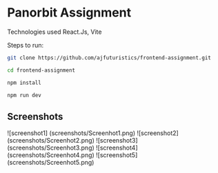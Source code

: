 # Panorbit Assignment

Technologies used React.Js, Vite

Steps to run:

```bash
git clone https://github.com/ajfuturistics/frontend-assignment.git

cd frontend-assignment

npm install

npm run dev
```

## Screenshots

![screenshot1] (screenshots/Screenhot1.png)
![screenshot2] (screenshots/Screenhot2.png)
![screenshot3] (screenshots/Screenhot3.png)
![screenshot4] (screenshots/Screenhot4.png)
![screenshot5] (screenshots/Screenhot5.png)
